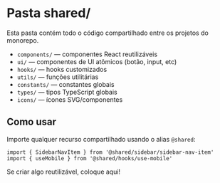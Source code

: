 # Pasta shared/

Esta pasta contém todo o código compartilhado entre os projetos do monorepo.

- `components/` — componentes React reutilizáveis
- `ui/` — componentes de UI atômicos (botão, input, etc)
- `hooks/` — hooks customizados
- `utils/` — funções utilitárias
- `constants/` — constantes globais
- `types/` — tipos TypeScript globais
- `icons/` — ícones SVG/componentes

## Como usar

Importe qualquer recurso compartilhado usando o alias `@shared`:

```tsx
import { SidebarNavItem } from '@shared/sidebar/sidebar-nav-item'
import { useMobile } from '@shared/hooks/use-mobile'
```

Se criar algo reutilizável, coloque aqui!

